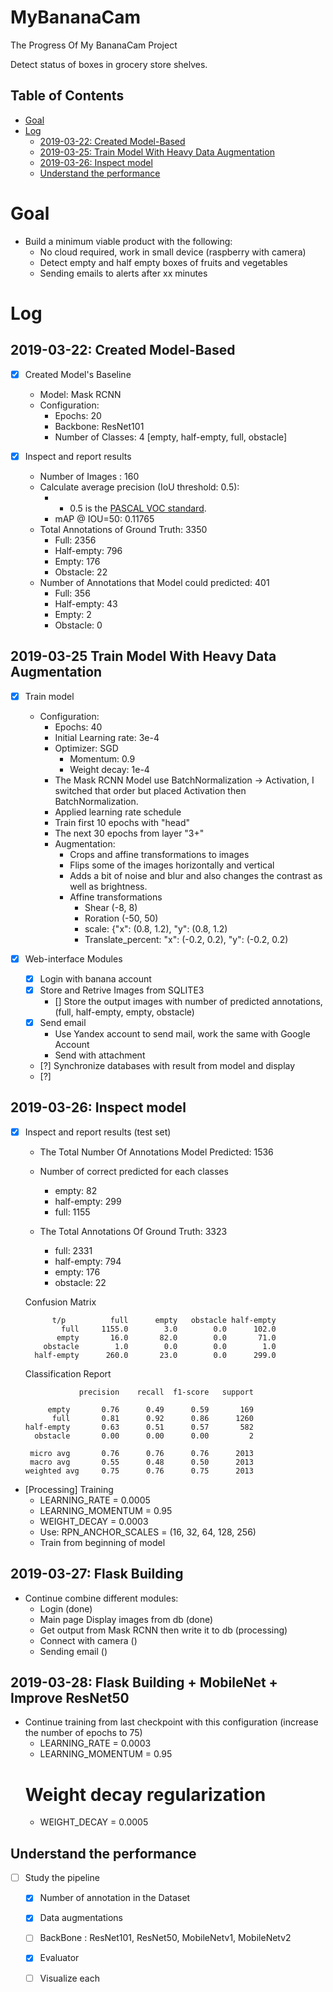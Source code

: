 # MyBananaCam
The Progress Of My BananaCam Project

Detect status of boxes in grocery store shelves.

## Table of Contents
- <a href='#goal'>Goal</a>
- <a href='#log'>Log</a>
    - <a href='#2019-03-22-created-model-based'>2019-03-22: Created Model-Based</a>
    - <a href='#2019-03-25-train-model-with-heavy-data-augmentation '>2019-03-25: Train Model With Heavy Data Augmentation </a>
    - <a href='#2019-03-26-inspect-model'>2019-03-26: Inspect model</a>    
    - <a href='#understand-the-performance'>Understand the performance</a>        

# Goal

- Build a minimum viable product with the following:
  - No cloud required, work in small device (raspberry with camera)
  - Detect empty and half empty boxes of fruits and vegetables
  - Sending emails to alerts after xx minutes
  
# Log

## 2019-03-22: Created Model-Based 
- [x] Created Model's Baseline 
  - Model: Mask RCNN
  - Configuration:
    - Epochs: 20
    - Backbone: ResNet101    
    - Number of Classes: 4 [empty, half-empty, full, obstacle]
   
- [x] Inspect and report results
    - Number of Images : 160
    - Calculate average precision (IoU threshold: 0.5):
        - - 0.5 is the [PASCAL VOC standard](http://homepages.inf.ed.ac.uk/ckiw/postscript/ijcv_voc09.pdf).
        - mAP @ IOU=50: 0.11765
    - Total Annotations of Ground Truth: 3350
        - Full: 2356
        - Half-empty: 796
        - Empty: 176
        - Obstacle: 22
    - Number of Annotations that Model could predicted: 401
        - Full: 356
        - Half-empty: 43
        - Empty: 2
        - Obstacle: 0        
    
## 2019-03-25 Train Model With Heavy Data Augmentation 
- [x] Train model
    - Configuration:        
        - Epochs: 40                
        - Initial Learning rate: 3e-4        
        - Optimizer: SGD
            - Momentum: 0.9
            - Weight decay: 1e-4            
        - The Mask RCNN Model use BatchNormalization -> Activation, I switched that order but placed Activation then BatchNormalization.
        - Applied learning rate schedule
        - Train first 10 epochs with "head"
        - The next 30 epochs from layer "3+"        
        - Augmentation:
            - Crops and affine transformations to images 
            - Flips some of the images horizontally and vertical 
            - Adds a bit of noise and blur and also changes the contrast as well as brightness.
            - Affine transformations
                - Shear (-8, 8)
                - Roration (-50, 50)
                - scale: {"x": (0.8, 1.2), "y": (0.8, 1.2)
                - Translate_percent: "x": (-0.2, 0.2), "y": (-0.2, 0.2)                

- [x] Web-interface Modules
    - [x] Login with banana account
    - [x] Store and Retrive Images from SQLITE3
        - [] Store the output images with number of predicted annotations, (full, half-empty, empty, obstacle) 
    - [x] Send email
        - Use Yandex account to send mail, work the same with Google Account
        - Send with attachment
    - [?] Synchronize databases with result from model and display
    - [?] 
    
           
## 2019-03-26: Inspect model

- [x] Inspect and report results (test set)
    - The Total Number Of Annotations Model Predicted:  1536
    - Number of correct predicted for each classes
        - empty: 82
        - half-empty: 299
        - full: 1155

    - The Total Annotations Of Ground Truth: 3323
        - full: 2331
        - half-empty: 794
        - empty: 176
        - obstacle: 22

    Confusion Matrix
    
            t/p          full      empty   obstacle half-empty 
              full     1155.0        3.0        0.0      102.0 
             empty       16.0       82.0        0.0       71.0 
          obstacle        1.0        0.0        0.0        1.0 
        half-empty      260.0       23.0        0.0      299.0 

    Classification Report
    
                  precision    recall  f1-score   support

           empty       0.76      0.49      0.59       169
            full       0.81      0.92      0.86      1260
      half-empty       0.63      0.51      0.57       582
        obstacle       0.00      0.00      0.00         2

       micro avg       0.76      0.76      0.76      2013
       macro avg       0.55      0.48      0.50      2013
      weighted avg     0.75      0.76      0.75      2013
      
- [Processing] Training
    - LEARNING_RATE = 0.0005
    - LEARNING_MOMENTUM = 0.95    
    - WEIGHT_DECAY = 0.0003
    - Use: RPN_ANCHOR_SCALES = (16, 32, 64, 128, 256)
    - Train from beginning of model

## 2019-03-27: Flask Building
- Continue combine different modules:
    - Login (done)
    - Main page Display images from db (done)
    - Get output from Mask RCNN then write it to db (processing)
    - Connect with camera ()
    - Sending email ()    
    
## 2019-03-28: Flask Building + MobileNet + Improve ResNet50
- Continue training from last checkpoint with this configuration (increase the number of epochs to 75)
    - LEARNING_RATE = 0.0003
    - LEARNING_MOMENTUM = 0.95
    # Weight decay regularization
    - WEIGHT_DECAY = 0.0005

## Understand the performance 
- [ ] Study the pipeline
    - [x] Number of annotation in the Dataset
    - [x] Data augmentations    
    - [ ] BackBone : ResNet101, ResNet50, MobileNetv1, MobileNetv2        
    - [x] Evaluator
    - [ ] Visualize each

